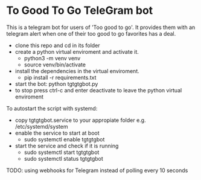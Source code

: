 # To Good To Go TeleGram bot

This is a telegram bot for users of 'Too good to go'.
It provides them with an telegram alert when one of their too good to go favorites has a deal.

- clone this repo and cd in its folder
- create a python virtual enviroment and activate it.
    - python3 -m venv venv
    - source venv/bin/activate
- install the dependencies in the virtual enviroment.
    - pip install -r requirements.txt
- start the bot: python tgtgtgbot.py
- to stop press ctrl-c and enter deactivate to leave the python virtual enviroment

To autostart the script with systemd:
- copy tgtgtgbot.service to your appropiate folder e.g. /etc/systemd/system
- enable the service to start at boot
    - sudo systemctl enable tgtgtgbot
- start the service and check if it is running
    - sudo systemctl start tgtgtgbot
    - sudo systemctl status tgtgtgbot

TODO: using webhooks for Telegram instead of polling every 10 seconds